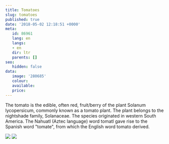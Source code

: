 ```yaml
---
title: Tomatoes
slug: tomatoes
published: true
date: '2018-05-02 12:18:51 +0000'
meta:
   id: 86961
   lang: en
   langs:
   - en
   dir: ltr
   parents: []
seo:
   hidden: false
data:
   image: '280685'
   colour:
   available:
   price:
---
```


The tomato is the edible, often red, fruit/berry of the plant Solanum lycopersicum, commonly known as a tomato plant. The plant belongs to the nightshade family, Solanaceae. The species originated in western South America. The Nahuatl (Aztec language) word tomatl gave rise to the Spanish word \"tomate\", from which the English word tomato derived.

![](/3015/1525263290-tomato-2.jpg)
![](/3015/1525263293-tomato-1.jpg)
